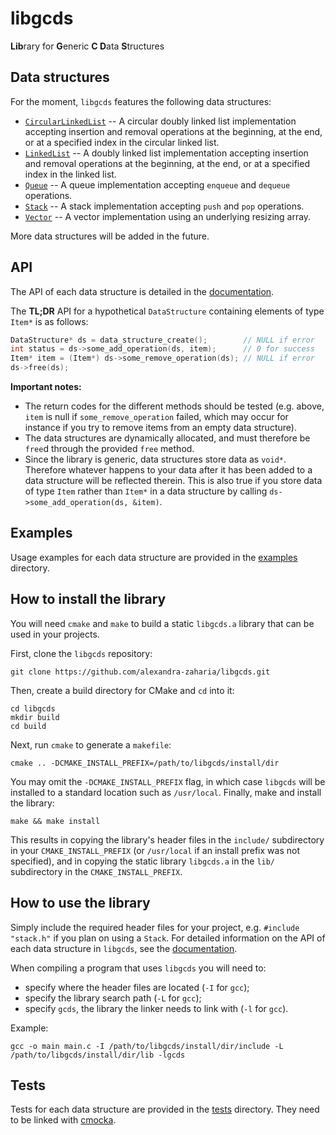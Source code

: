 # libgcds

**Lib**rary for **G**eneric **C D**ata **S**tructures

## Data structures 

For the moment, `libgcds` features the following data structures:
  * [`CircularLinkedList`](https://github.com/alexandra-zaharia/libgcds/blob/master/docs/CircularLinkedList.md) -- A circular doubly linked list implementation accepting insertion and removal operations at the beginning, at the end, or at a specified index in the circular linked list.
  * [`LinkedList`](https://github.com/alexandra-zaharia/libgcds/blob/master/docs/LinkedList.md) -- A doubly linked list implementation accepting insertion and removal operations at the beginning, at the end, or at a specified index in the linked list.
  * [`Queue`](https://github.com/alexandra-zaharia/libgcds/blob/master/docs/Queue.md) -- A queue implementation accepting `enqueue` and `dequeue` operations.
  * [`Stack`](https://github.com/alexandra-zaharia/libgcds/blob/master/docs/Stack.md) -- A stack implementation accepting `push` and `pop` operations.
  * [`Vector`](https://github.com/alexandra-zaharia/libgcds/blob/master/docs/Vector.md) -- A vector implementation using an underlying resizing array.
  
More data structures will be added in the future.

## API

The API of each data structure is detailed in the [documentation](https://github.com/alexandra-zaharia/libgcds/tree/master/docs).

The **TL;DR** API for a hypothetical `DataStructure` containing elements of type `Item*` is as follows:

```c
DataStructure* ds = data_structure_create();        // NULL if error
int status = ds->some_add_operation(ds, item);      // 0 for success
Item* item = (Item*) ds->some_remove_operation(ds); // NULL if error
ds->free(ds);
``` 

**Important notes:**
  * The return codes for the different methods should be tested (e.g. above, `item` is null if `some_remove_operation` failed, which may occur for instance if you try to remove items from an empty data structure).
  * The data structures are dynamically allocated, and must therefore be `free`d through the provided `free` method.
  * Since the library is generic, data structures store data as `void*`. Therefore whatever happens to your data after it has been added to a data structure will be reflected therein. This is also true if you store data of type `Item` rather than `Item*` in a data structure by calling `ds->some_add_operation(ds, &item)`. 
  

## Examples

Usage examples for each data structure are provided in the [examples](https://github.com/alexandra-zaharia/libgcds/tree/master/examples) directory.

## How to install the library

You will need `cmake` and `make` to build a static `libgcds.a` library that can be used in your projects. 

First, clone the `libgcds` repository:

```
git clone https://github.com/alexandra-zaharia/libgcds.git
``` 

Then, create a build directory for CMake and `cd` into it:

```
cd libgcds
mkdir build
cd build
```

Next, run `cmake` to generate a `makefile`:

```
cmake .. -DCMAKE_INSTALL_PREFIX=/path/to/libgcds/install/dir
```

You may omit the `-DCMAKE_INSTALL_PREFIX` flag, in which case `libgcds` will be installed to a standard location such as `/usr/local`. Finally, make and install the library:

```
make && make install
```

This results in copying the library's header files in the `include/` subdirectory in your `CMAKE_INSTALL_PREFIX` (or `/usr/local` if an install prefix was not specified), and in copying the static library `libgcds.a` in the `lib/` subdirectory in the `CMAKE_INSTALL_PREFIX`.

## How to use the library

Simply include the required header files for your project, e.g. `#include "stack.h"` if you plan on using a `Stack`. For detailed information on the API of each data structure in `libgcds`, see the [documentation](https://github.com/alexandra-zaharia/libgcds/tree/master/docs).

When compiling a program that uses `libgcds` you will need to:
  * specify where the header files are located (`-I` for `gcc`);
  * specify the library search path (`-L` for `gcc`);
  * specify `gcds`, the library the linker needs to link with (`-l` for `gcc`).

Example:

```
gcc -o main main.c -I /path/to/libgcds/install/dir/include -L /path/to/libgcds/install/dir/lib -lgcds
```

## Tests

Tests for each data structure are provided in the [tests](https://github.com/alexandra-zaharia/libgcds/tree/master/tests) directory. They need to be linked with [cmocka](https://cmocka.org).
